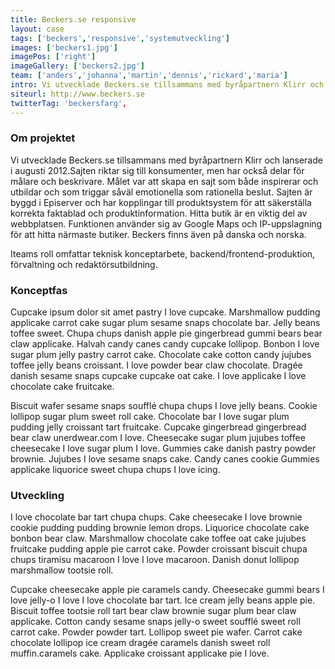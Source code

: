 ```yaml
---
title: Beckers.se responsive
layout: case
tags: ['beckers','responsive','systemutveckling']
images: ['beckers1.jpg']
imagePos: ['right']
imageGallery: ['beckers2.jpg']
team: ['anders','johanna','martin','dennis','rickard','maria']
intro: Vi utvecklade Beckers.se tillsammans med byråpartnern Klirr och lanserade i augusti 2012.
siteurl: http://www.beckers.se
twitterTag: 'beckersfarg', 
---
```


### Om projektet
Vi utvecklade Beckers.se tillsammans med byråpartnern Klirr och lanserade i augusti 2012.Sajten riktar sig till konsumenter, men har också delar för målare och beskrivare. Målet var att skapa en sajt som både inspirerar och utbildar och som triggar såväl emotionella som rationella beslut. Sajten är byggd i Episerver och har kopplingar till produktsystem för att säkerställa korrekta faktablad och produktinformation. Hitta butik är en viktig del av webbplatsen. Funktionen använder sig av Google Maps och IP-uppslagning för att hitta närmaste butiker. Beckers finns även på danska och norska.

Iteams roll omfattar teknisk konceptarbete, backend/frontend-produktion, förvaltning och redaktörsutbildning.

### Konceptfas
Cupcake ipsum dolor sit amet pastry I love cupcake. Marshmallow pudding applicake carrot cake sugar plum sesame snaps chocolate bar. Jelly beans toffee sweet. Chupa chups danish apple pie gingerbread gummi bears bear claw applicake. Halvah candy canes candy cupcake lollipop. Bonbon I love sugar plum jelly pastry carrot cake. Chocolate cake cotton candy jujubes toffee jelly beans croissant. I love powder bear claw chocolate. Dragée danish sesame snaps cupcake cupcake oat cake. I love applicake I love chocolate cake fruitcake.

Biscuit wafer sesame snaps soufflé chupa chups I love jelly beans. Cookie lollipop sugar plum sweet roll cake. Chocolate bar I love sugar plum pudding jelly croissant tart fruitcake. Cupcake gingerbread gingerbread bear claw unerdwear.com I love. Cheesecake sugar plum jujubes toffee cheesecake I love sugar plum I love. Gummies cake danish pastry powder brownie. Jujubes I love sesame snaps cake. Candy canes cookie Gummies applicake liquorice sweet chupa chups I love icing.

### Utveckling
I love chocolate bar tart chupa chups. Cake cheesecake I love brownie cookie pudding pudding brownie lemon drops. Liquorice chocolate cake bonbon bear claw. Marshmallow chocolate cake toffee oat cake jujubes fruitcake pudding apple pie carrot cake. Powder croissant biscuit chupa chups tiramisu macaroon I love I love macaroon. Danish donut lollipop marshmallow tootsie roll.

Cupcake cheesecake apple pie caramels candy. Cheesecake gummi bears I love jelly-o I love I love chocolate bar tart. Ice cream jelly beans apple pie. Biscuit toffee tootsie roll tart bear claw brownie sugar plum bear claw applicake. Cotton candy sesame snaps jelly-o sweet soufflé sweet roll carrot cake. Powder powder tart. Lollipop sweet pie wafer. Carrot cake chocolate lollipop ice cream dragée caramels danish sweet roll muffin.caramels cake. Applicake croissant applicake pie I love.